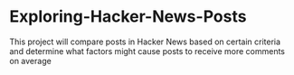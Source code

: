 # Exploring-Hacker-News-Posts
 This project will compare posts in Hacker News based on certain criteria and determine what factors might cause posts to receive more comments on average
